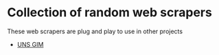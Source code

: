 # Collection of random web scrapers

These web scrapers are plug and play to use in other projects

* [UNS GIM](./gim)
